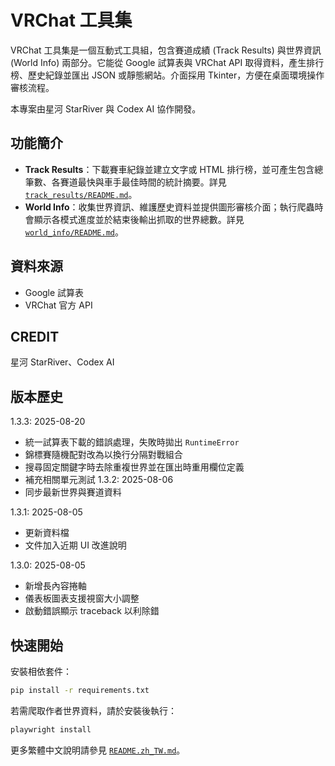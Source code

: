 # VRChat 工具集

VRChat 工具集是一個互動式工具組，包含賽道成績 (Track Results) 與世界資訊 (World Info) 兩部分。它能從 Google 試算表與 VRChat API 取得資料，產生排行榜、歷史紀錄並匯出 JSON 或靜態網站。介面採用 Tkinter，方便在桌面環境操作審核流程。

本專案由星河 StarRiver 與 Codex AI 協作開發。

## 功能簡介
- **Track Results**：下載賽車紀錄並建立文字或 HTML 排行榜，並可產生包含總筆數、各賽道最快與車手最佳時間的統計摘要。詳見 [`track_results/README.md`](track_results/README.md)。
- **World Info**：收集世界資訊、維護歷史資料並提供圖形審核介面；執行爬蟲時會顯示各模式進度並於結束後輸出抓取的世界總數。詳見 [`world_info/README.md`](world_info/README.md)。

## 資料來源
- Google 試算表
- VRChat 官方 API

## CREDIT
星河 StarRiver、Codex AI

## 版本歷史
1.3.3: 2025-08-20
- 統一試算表下載的錯誤處理，失敗時拋出 `RuntimeError`
- 錦標賽隨機配對改為以換行分隔對戰組合
- 搜尋固定關鍵字時去除重複世界並在匯出時重用欄位定義
- 補充相關單元測試
1.3.2: 2025-08-06
- 同步最新世界與賽道資料

1.3.1: 2025-08-05  
- 更新資料檔  
- 文件加入近期 UI 改進說明

1.3.0: 2025-08-05  
- 新增長內容捲軸  
- 儀表板圖表支援視窗大小調整  
- 啟動錯誤顯示 traceback 以利除錯

## 快速開始
安裝相依套件：
```bash
pip install -r requirements.txt
```
若需爬取作者世界資料，請於安裝後執行：
```bash
playwright install
```

更多繁體中文說明請參見 [`README.zh_TW.md`](README.zh_TW.md)。
